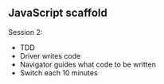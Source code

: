 ## JavaScript scaffold

Session 2:

- TDD
- Driver writes code
- Navigator guides what code to be written
- Switch each 10 minutes
